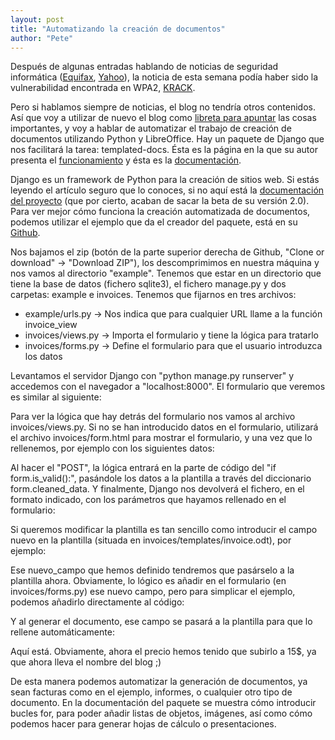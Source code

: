 ```yaml
---
layout: post
title: "Automatizando la creación de documentos"
author: "Pete"
---
```


Después de algunas entradas hablando de noticias de seguridad informática ([Equifax](https://livefromsec.github.io/2017-09-08/equifax-hackeado), [Yahoo](https://livefromsec.github.io/2017-10-06/mas-bases-de-datos-comprometidas)), la noticia de esta semana podía haber sido la vulnerabilidad encontrada en WPA2, [KRACK](https://www.reddit.com/r/netsec/comments/76onkk/the_krack_attack_info_will_be_available_here/). 

Pero si hablamos siempre de noticias, el blog no tendría otros contenidos. Así que voy a utilizar de nuevo el blog como [libreta para apuntar](https://livefromsec.github.io/2017-10-13/usando-alias-en-linux) las cosas importantes, y voy a hablar de automatizar el trabajo de creación de documentos utilizando Python y LibreOffice. Hay un paquete de Django que nos facilitará la tarea: templated-docs. Ésta es la página en la que su autor presenta el [funcionamiento](http://morozov.ca/django-pdf-msword-excel-templates.html) y ésta es la [documentación](https://templated-docs.readthedocs.io/en/latest/).

Django es un framework de Python para la creación de sitios web. Si estás leyendo el artículo seguro que lo conoces, si no aquí está la [documentación del proyecto](https://www.djangoproject.com/) (que por cierto, acaban de sacar la beta de su versión 2.0). Para ver mejor cómo funciona la creación automatizada de documentos, podemos utilizar el ejemplo que da el creador del paquete, está en su [Github](https://github.com/alexmorozov/templated-docs/tree/master/example). 

Nos bajamos el zip (botón de la parte superior derecha de Github, "Clone or download" -> "Download ZIP"), los descomprimimos en nuestra máquina y nos vamos al directorio "example". Tenemos que estar en un directorio que tiene la base de datos (fichero sqlite3), el fichero manage.py y dos carpetas: example e invoices. Tenemos que fijarnos en tres archivos:
- example/urls.py -> Nos indica que para cualquier URL llame a la función invoice_view 
- invoices/views.py -> Importa el formulario y tiene la lógica para tratarlo
- invoices/forms.py -> Define el formulario para que el usuario introduzca los datos

Levantamos el servidor Django con "python manage.py runserver" y accedemos con el navegador a "localhost:8000". El formulario que veremos es similar al siguiente:



Para ver la lógica que hay detrás del formulario nos vamos al archivo invoices/views.py. Si no se han introducido datos en el formulario, utilizará el archivo invoices/form.html para mostrar el formulario, y una vez que lo rellenemos, por ejemplo con los siguientes datos:



Al hacer el "POST", la lógica entrará en la parte de código del "if form.is_valid():", pasándole los datos a la plantilla a través del diccionario form.cleaned_data. Y finalmente, Django nos devolverá el fichero, en el formato indicado, con los parámetros que hayamos rellenado en el formulario:


Si queremos modificar la plantilla es tan sencillo como introducir el campo nuevo en la plantilla (situada en invoices/templates/invoice.odt), por ejemplo:


Ese nuevo_campo que hemos definido tendremos que pasárselo a la plantilla ahora. Obviamente, lo lógico es añadir en el formulario (en invoices/forms.py) ese nuevo campo, pero para simplicar el ejemplo, podemos añadirlo directamente al código:


Y al generar el documento, ese campo se pasará a la plantilla para que lo rellene automáticamente:


Aquí está. Obviamente, ahora el precio hemos tenido que subirlo a 15$, ya que ahora lleva el nombre del blog ;)

De esta manera podemos automatizar la generación de documentos, ya sean facturas como en el ejemplo, informes, o cualquier otro tipo de documento. En  la documentación del paquete se muestra cómo introducir bucles for, para poder añadir listas de objetos, imágenes, así como cómo podemos hacer para generar hojas de cálculo o presentaciones.

